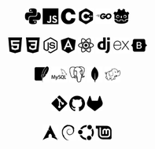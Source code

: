 <h3 align="center">
    <img alt="Python" height=32 src="./icons/python.svg">
    <img alt="JavaScript" height=32 src="./icons/javascript.svg">
    <img alt="C" height=32 src="./icons/c.svg">
    <img alt="C++" height=32 src="./icons/cplusplus.svg">
    <img alt="GO" height=32 src="./icons/go.svg">
    <img alt="GO" height=32 src="./icons/godotengine.svg">
</h3>

<h3 align="center">
    <img alt="HTML" height=32 src="./icons/html5.svg">
    <img alt="JavaScript" height=32 src="./icons/css3.svg">
    <img alt="NodeJS" height=32 src="./icons/nodedotjs.svg">
    <img alt="Angular" height=32 src="./icons/angular.svg">
    <img alt="React" height=32 src="./icons/react.svg">
    <img alt="Django" height=32 src="./icons/django.svg">
    <img alt="Express" height=32 src="./icons/express.svg">
    <img alt="Bootstrap" height=32 src="./icons/bootstrap.svg">
</h3>

<h3 align="center">
    <img alt="SQLite" height=32 src="./icons/sqlite.svg">
    <img alt="MySQL" height=32 src="./icons/mysql.svg">
    <img alt="Postgresql" height=32 src="./icons/postgresql.svg">
    <img alt="MongoDB" height=32 src="./icons/mongodb.svg">
    <img alt="ApacheHadoop" height=32 src="./icons/apachehadoop.svg">
</h3>

<h3 align="center">
    <img alt="Git" height=32 src="./icons/git.svg">
    <img alt="Github" height=32 src="./icons/github.svg">
    <img alt="Gitlab" height=32 src="./icons/gitlab.svg">
</h3>

<h3 align="center">
    <img alt="" height=32 src="./icons/archlinux.svg">
    <img alt="Debian" height=32 src="./icons/debian.svg">
    <img alt="Ubuntu" height=32 src="./icons/ubuntu.svg">
    <img alt="LinuxMint" height=32 src="./icons/linuxmint.svg">
</h3>